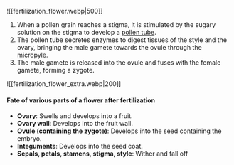 ![[fertilization_flower.webp|500]]

1. When a pollen grain reaches a stigma, it is stimulated by the sugary solution on the stigma to develop a <u>pollen tube</u>.
2. The pollen tube secretes enzymes to digest tissues of the style and the ovary, bringing the male gamete towards the ovule through the micropyle.
3. The male gamete is released into the ovule and fuses with the female gamete, forming a zygote.

![[fertilization_flower_extra.webp|200]]

#### Fate of various parts of a flower after fertilization
- **Ovary**: Swells and develops into a fruit.
- **Ovary wall**: Develops into the fruit wall.
- **Ovule (containing the zygote)**: Develops into the seed containing the embryo.
- **Integuments**: Develops into the seed coat.
- **Sepals, petals, stamens, stigma, style**: Wither and fall off

